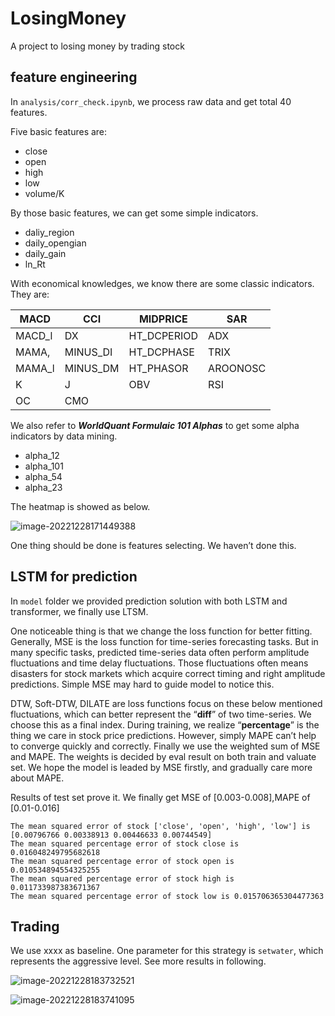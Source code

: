 # LosingMoney
A project to losing money by trading stock

## feature engineering
In `analysis/corr_check.ipynb`, we process raw data and get total 40 features.

Five basic features are:

+ close
+ open
+ high
+ low
+ volume/K

By those basic features, we can get some simple indicators.

+ daliy_region
+ daily_opengian
+ daily_gain
+ ln_Rt

With economical knowledges, we know there are some classic indicators. They are:

| MACD   | CCI      | MIDPRICE    | SAR      |
| ------ | -------- | ----------- | -------- |
| MACD_l | DX       | HT_DCPERIOD | ADX      |
| MAMA,  | MINUS_DI | HT_DCPHASE  | TRIX     |
| MAMA_l | MINUS_DM | HT_PHASOR   | AROONOSC |
| K      | J        | OBV         | RSI      |
| OC     | CMO      |             |          |

We also refer to ***WorldQuant Formulaic 101 Alphas*** to get some alpha indicators by data mining. 

+ alpha_12
+ alpha_101
+ alpha_54
+ alpha_23

The heatmap is showed as below.

![image-20221228171449388](https://cdn.jsdelivr.net/gh/frinkleko/PicgoPabloBED@master/images_for_wechat/image-20221228171449388.png)

One thing should be done is features selecting. We haven’t done this.

## LSTM for prediction

 In `model` folder we provided prediction solution with both LSTM and transformer, we finally use LTSM.

One noticeable thing is that we change the loss function for better  fitting. Generally, MSE is the loss function for time-series forecasting tasks. But in many specific tasks, predicted time-series data often perform amplitude fluctuations and time delay fluctuations. Those fluctuations often means disasters for stock markets which acquire correct timing and right amplitude predictions.  Simple MSE may hard to guide model to notice this. 

DTW, Soft-DTW, DILATE are loss functions focus on these below mentioned fluctuations, which can better represent the “**diff**” of two time-series. We choose this as a final index. During training, we realize “**percentage**” is the thing we care in stock price predictions. However, simply MAPE can’t help to converge quickly and correctly. Finally we use the weighted sum of MSE and MAPE. The weights is decided by eval result on both train and valuate set. We hope the model is leaded by MSE firstly, and gradually care more about MAPE.

Results of test set prove it. We finally get MSE of [0.003-0.008],MAPE of [0.01-0.016]

```
The mean squared error of stock ['close', 'open', 'high', 'low'] is [0.00796766 0.00338913 0.00446633 0.00744549]
The mean squared percentage error of stock close is 0.016048249795682618
The mean squared percentage error of stock open is 0.010534894554325255
The mean squared percentage error of stock high is 0.011733987383671367
The mean squared percentage error of stock low is 0.015706365304477363
```

## Trading 

We use xxxx as baseline. One parameter for this strategy is `setwater`, which represents the aggressive level. See more results in following.

![image-20221228183732521](https://cdn.jsdelivr.net/gh/frinkleko/PicgoPabloBED@master/images_for_wechat/image-20221228183732521.png)

![image-20221228183741095](https://cdn.jsdelivr.net/gh/frinkleko/PicgoPabloBED@master/images_for_wechat/image-20221228183741095.png)